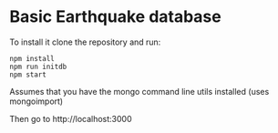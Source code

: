 # Basic Earthquake database

To install it clone the repository and run:

```
npm install
npm run initdb
npm start
```

Assumes that you have the mongo command line utils installed (uses mongoimport)

Then go to http://localhost:3000
